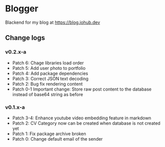 # Blogger

Blackend for my blog at https://blog.iohub.dev


## Change logs

### v0.2.x-a
* Patch 6: Chage libraries load order
* Patch 5: Add user photo to portfolio
* Patch 4: Add package dependencies
* Patch 3: Correct JSON text decoding
* Patch 2: Bug fix rendering content
* Patch 0-1 Important change: Store raw post content to the database instead of base64 string as before

### v0.1.x-a
* Patch 3-4: Enhance youtube video embedding feature in markdown
* Patch 2: CV Category now can be created when database is not created yet
* Patch 1: Fix package archive broken
* Patch 0: Change default email of the sender